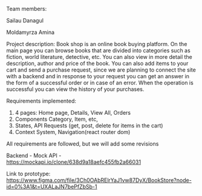 Team members:

Sailau Danagul

Moldamyrza Amina

Project description: 
Book shop is an online book buying platform. On the main page you can browse books that are divided into categories such as fiction, world literature, detective, etc. You can also view in more detail the description, author and price of the book. You can also add items to your cart and send a purchase request, since we are planning to connect the site with a backend and in response to your request you can get an answer in the form of a successful order or in case of an error. When the operation is successful you can view the history of your purchases.

Requirements implemented:
1. 4 pages: Home page, Details, View All, Orders
2. Components Category, Item, etc,
3. States, API Requests (get, post, delete for items in the cart)
4. Context System, Navigation(react router dom)

All requirements are followed, but we will add some revisions

Backend - Mock API - https://mockapi.io/clone/638d9a18aefc455fb2a66031

Link to prototype:
https://www.figma.com/file/3Ch0OAbRElrYaJ1vw87DyX/BookStore?node-id=0%3A1&t=UXALaJN7bePfZbSb-1

